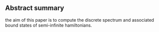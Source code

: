 ## Abstract summary 
the aim of this paper is to compute the discrete spectrum and associated bound states of semi-infinite hamiltonians. 